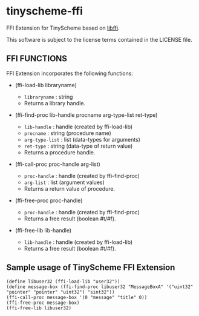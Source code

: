 tinyscheme-ffi
==============

FFI Extension for TinyScheme based on [libffi](https://sourceware.org/libffi/).

This software is subject to the license terms contained in the LICENSE file.


FFI FUNCTIONS
-------------

FFI Extension incorporates the following functions:

* (ffi-load-lib libraryname)
  -  `libraryname` : string
  - Returns a library handle.

* (ffi-find-proc lib-handle procname arg-type-list ret-type)
  - `lib-handle` : handle (created by ffi-load-lib)
  - `procname` : string (procedure name)
  - `arg-type-list` : list (data-types for arguments)
  - `ret-type` : string (data-type of return value)
  - Returns a procedure handle.

* (ffi-call-proc proc-handle arg-list)
  - `proc-handle` : handle (created by ffi-find-proc)
  - `arg-list` : list (argument values)
  - Returns a return value of procedure.

* (ffi-free-proc proc-handle)
  - `proc-handle` : handle (created by ffi-find-proc)
  - Returns a free result (boolean #t/#f).

* (ffi-free-lib lib-handle)
  - `lib-handle` : handle (created by ffi-load-lib)
  - Returns a free result (boolean #t/#f).


Sample usage of TinyScheme FFI Extension
----------------------------------------

    (define libuser32 (ffi-load-lib "user32"))
    (define message-box (ffi-find-proc libuser32 "MessageBoxA" '("uint32" "pointer" "pointer" "uint32") "sint32"))
    (ffi-call-proc message-box '(0 "message" "title" 0))
    (ffi-free-proc message-box)
    (ffi-free-lib libuser32)
